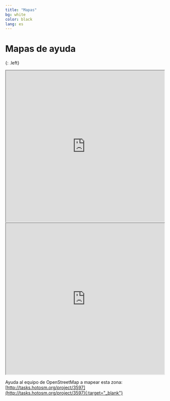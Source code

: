 ```yaml
---
title: "Mapas"
bg: white
color: black
lang: es
---
```


# Mapas de ayuda

{: .left}

<div class="icontain">
	<iframe src="https://www.google.com/maps/d/u/0/embed?mid=13B_gbt3e5RWk_6xQoQ15xxhGOFs&ll=19.373256300000023%2C-99.13833979999998&z=11&hootPostID=1f18a5617f5da88fa1f7bff84bf31a46" width="100%" height="480"></iframe>
</div>

<div class="icontain">
	<iframe src="https://www.google.com/maps/d/u/0/embed?hl=en&mid=1PwJrCIjz5PNfKAFrY-EX-iEkWH8&ll=19.372169291390605%2C-99.16998963041652&z=14" width="100%" height="480"></iframe>
</div>

Ayuda al equipo de OpenStreetMap a mapear esta zona: [http://tasks.hotosm.org/project/3597](http://tasks.hotosm.org/project/3597){:target="_blank"}
